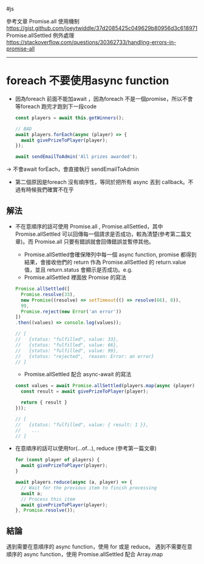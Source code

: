 #js

參考文章
Promise.all 使用機制
https://gist.github.com/joeytwiddle/37d2085425c049629b80956d3c618971 
Promise.allSettled 例外處理 
https://stackoverflow.com/questions/30362733/handling-errors-in-promise-all

---

# foreach 不要使用async function
- 因為foreach 前面不能加await ，因為foreach 不是一個promise，所以不會等foreach 跑完才跑到下一段code
	```js
	const players = await this.getWinners();

	// BAD
	await players.forEach(async (player) => {
	  await givePrizeToPlayer(player);
	});
	
	await sendEmailToAdmin('All prizes awarded');
	```
-> 不會await forEach，會直接執行 sendEmailToAdmin
- 第二個原因是foreach 沒有順序性，等同於把所有 async 丟到 callback。不過有時候我們確實不在乎

## 解法
- 不在意順序的話可使用 Promise.all , Promise.allSettled，其中 Promise.allSettled 可以回傳每一個請求是否成功，較為清楚(參考第二篇文章)。而 Promise.all 只要有錯誤就會回傳錯誤並暫停其他。
	- Promise.allSettled會確保陣列中每一個 async function, promise 都得到結果，會接收他們的 return 作為 Promise.allSettled 的 return.value 值，並且 return.status 會顯示是否成功。e.g. 
	- Promise.allSettled 裡面放 Promise 的寫法
	```js
	Promise.allSettled([
	  Promise.resolve(33),
	  new Promise((resolve) => setTimeout(() => resolve(66), 0)),
	  99,
	  Promise.reject(new Error('an error'))
	])
	.then((values) => console.log(values));
	
	// [
	//   {status: "fulfilled", value: 33},
	//   {status: "fulfilled", value: 66},
	//   {status: "fulfilled", value: 99},
	//   {status: "rejected",  reason: Error: an error}
	// ]
	```
	- Promise.allSettled 配合 async-await 的寫法
	```js
	const values = await Promise.allSettled(players.map(async (player) => {
	  const result = await givePrizeToPlayer(player);

	  return { result }
	}));
	
	// [
	//   {status: "fulfilled", value: { result: 1 }},
	//    ...
	// ]
	```
- 在意順序的話可以使用for(...of...), reduce (參考第一篇文章)
	```js
	for (const player of players) {
	  await givePrizeToPlayer(player);
	}
	```	
	
	```js
	await players.reduce(async (a, player) => {
	  // Wait for the previous item to finish processing
	  await a;
	  // Process this item
	  await givePrizeToPlayer(player);
	}, Promise.resolve());
	```

## 結論
遇到需要在意順序的 async function，使用 for 或是 reduce。
遇到不需要在意順序的 async function，使用 Promise.allSettled 配合 Array.map